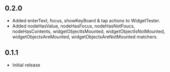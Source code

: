 ## 0.2.0

- Added enterText, focus, showKeyBoard & tap actions to WidgetTester.
- Added nodeHasValue, nodeHasFocus, nodeHasNotFoucs, nodeHasContents, widgetObjectIsMounted, widgetObjectIsNotMounted, widgetObjectsAreMounted, widgetObjectsAreNotMounted matchers.

## 0.1.1

- Initial release
